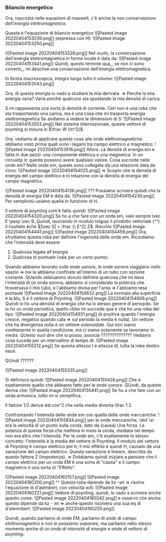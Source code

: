 ### Bilancio energetico
Ora, nascosta nelle equazioni di maxwell, c'è anche la _non conservazione dell'energia elettromagnetica_.

Questa è l'equazione di bilancio energetico
![[Pasted image 20220404153239.png]]
(espressa con H):
![[Pasted image 20220404153250.png]]

![[Pasted image 20220404153326.png]]
Nel vuoto, la conservazione dell'energia elettromagnetica in forma locale è data da:
![[Pasted image 20220404153441.png]]
Quindi, questo termine qua,_ se non ci sono correnti_, mi descrive una conservazione dell'energia elettromagnetica.

In forma macroscopica, integro lungo tutto il volume:
![[Pasted image 20220404153543.png]]

Ora, di questa energia io vado a studiare la mia derivata. => Perché la mia energia varia? Varia perché qualcuno sta spostando la mia densità di carica.

S mi rappresenta una sorta di densità di corrente. Ceh non è una roba che sta trasportando una carica, ma è una cosa che mi trasporta energia elettromagnetica
Se andiamo a vedere le dimensioni di S: 
![[Pasted image 20220404153553.png]]
Nel sistema internazionale, questo vettore di poynting si misura in $\frac W {m^2}$.

Ora, vediamo di applicare queste cose alle onde elettromagnetiche:
abbiamo visto prima quali sono i legami tra campo elettrico e magnetico:
![[Pasted image 20220404153916.png]]
Allora. La densità di energia em è fatta in due pezzi: una componente elettrica e una magnetica. In un circuiotp lc queste possono avere qualsiasi valore. Cosa succede nelle onde em?
Nelle onde em, queste sono collegate da una relazione data da v\mu:
![[Pasted image 20220404154025.png]]
=> Scopro che la densità di energia del campo elettrico è in relazione con la densità di energia del campo magnetico.

![[Pasted image 20220404154136.png]]
???
Possiamo scrivere quindi che la densità di energia EM è data da:
![[Pasted image 20220404154230.png]]
Per semplicitù usiamo quella in funzione di H.

Il vettore di poynting com'è fatto quindi:
![[Pasted image 20220404154320.png]]
 Se ho a che fare con un onda em, vale sempre \vec E \perp \vec B. Quindi, lavorando in modulo tolgopì il prodotto vettoriale (^^). Il risultato èche $|\vec S| = \frac {\ E^2} Z$.
 Riscrivo
    ![[Pasted image 20220404154441.png]]
    ![[Pasted image 20220404154456.png]]
Ora, sfruttiamo questa roba per definire l'ingensità delle onde em. Ricordiamo che l'intensità deve essere
1) Qualcosa legata all'energia
2) Qualcosa di puntuale (vale per un certo punto).

Quando abbiamo lavorato sulle onde sonore, le onde sonore viaggiano nello spazio => noi le abbiamo confinate all'interno di un tubo con sezione costante. QUando abbiuanmo dovuto definire qualcosa che mi dava l'intensità di un onda sonora, abbiamo sì considerato la potenza che ttraversava il mio tubo, e l'abbiamo divisa per l'area => l'abbiamo resa puntaule
![[Pasted image 20220404154832.png]]
La normale alla superficie è la blu, S è il vettore di Poynting.
![[Pasted image 20220404154906.png]]
Quindi io ho una densità di energia che ha lo stesso genere di periopdo.
Se io ho un onda periodica, quello cbhe mi succede qua è che ho una roba del tipo:
![[Pasted image 20220404154931.png]]
(è positiva quando l'energia cresce, negativa quando cala => sul periodo la media è nulla).
Un vettore che ha divergenza nulla è un vettore _solenoidale_. Qui non siamo _esattamente_ in quella condizione, ma ci siamo solamente se lavoriamo in media. QUesto vuol dire che io posso, associa
??????????????
Vediamo cosa sucede per un intervallino di tempo dt. 
![[Pasted image 20220404155212.png]]
Se questa altezza t è altezza dl, tutta la roba dentro esce.

QUindi ??????

![[Pasted image 20220404155335.png]]

Si definisce quindi:
![[Pasted image 20220404155426.png]]
Che è esattamente quello che abbiamo fatto per le onde sonore.
QUindi, da questo deriva che:
![[Pasted image 20220404155441.png]]
Se ho a che fare con un onda armonica, tutto mi si semplifica.

Il fattore 1/2 deriva dal cos^2 che nella media diventa \frac 1 2.

Confrontando l'intensità delle onde em con quella delle onde meccaniche:
![[Pasted image 20220404155834.png]]
per le onde meccaniche, \dot \xi era la velocità di un punto sulla corda, dato da (causa) Una forza. La potenza di questa forza che metteva in moto la corda, mediata nel tempo non era altro che l'intensità.
Per le onde em, c'è esattamente lo stesso concetto: l'intensità è la media del vettore di Poynting. Il modulo del vettore di Poynting è campo elettrico per h; il mio effetto è quindi H, causato da una variazione del campo elettrico.
Questa variazione è lineare, descritta da questo fattore Z (Impedenza). => Dobbiamo quindi iniziare a pensare che il campo elettrico per un onda EM è una sorta di "causa" e il campo magnetico è una sorta di "Effetto".


![[Pasted image 20220404160157.png]]
![[Pasted image 20220404160200.png]]
^^ Questa roba dipende da kz -wt => risolve l'equazione di d'alembert, con velocità w/k: 
![[Pasted image 20220404160221.png]]
Vettore di poynting, quindi, lo vado a scrivere anche questo come:
![[Pasted image 20220404160242.png]]
e osservo che anche questo dipende da kz - wt => anche questo risolverù una sua eq di d'alemnbert:
![[Pasted image 20220404160255.png]]

Quindi, quando parliamo di onde EM, parliamo di _onde di campo elettromagnetico_ e _non le possiamo separare_, ma parliamo nello stesso momento anche di un _onda di intensità di energia_ e _onda di vettore di poynting_.
